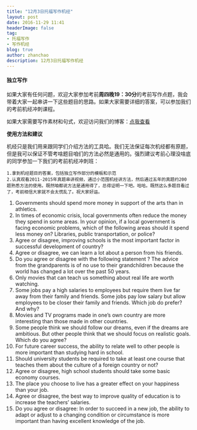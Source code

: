 ```yaml
---
title: "12月3日托福写作机经"
layout: post
date: 2016-11-29 11:41
headerImage: false
tag:
- 托福写作
- 写作机经
blog: true
author: zhanchao
description: 12月3日托福写作机经
---
```


#### 独立写作

如果大家有任何问题，欢迎大家参加考前**周四晚19：30分**的考前写作点题，我会带着大家一起串讲一下这些题目的思路。如果大家需要详细的答案，可以参加我们的考前机经冲刺课程。

如果大家需要写作素材和句式，欢迎访问我们的博客：[点我查看](http://blog.yuzhoutuofu.com)

**使用方法和建议**

机经只是我们用来跟同学们介绍方法的工具哈。我们无法保证每次机经都有原题，但是我可以保证不管考啥题目咱们的方法必然是通用的。强烈建议考前心理没啥底的同学参加一下我们的考前机经冲刺班：

```
1.拿到机经题目的答案，包括独立写作部分的模板和示范
2.认真观看2011-2015年真题串讲视频，通过小范围机经讲方法，然后通过五年的真题约200题熟悉方法的使用。既然咱都说方法是通用得了，总得证明一下吧。哈哈。既然这么多题目看过了，考前相信大家就不会太慌乱了。祝大家好运。

```

1. Governments should spend more money in support of the arts than in athletics.
2. In times of economic crisis, local governments often reduce the money they spend in some areas. In your opinion, if a local government is facing economic problems, which of the following areas should it spend less money on? Libraries, public transportation, or police?
3. Agree or disagree, improving schools is the most important factor in successful development of country?   
4. Agree or disagree, we can learn a lot about a person from his friends.
5. Do you agree or disagree with the following statement ? The advice from the grandparents is of no use to their grandchildren because the world has changed a lot over the past 50 years.
6. Only movies that can teach us something about real life are worth watching.
7. Some jobs pay a high salaries to employees but require them live far away from their family and friends. Some jobs pay low salary but allow employees to be closer their family and friends. Which job do prefer? And why?
8. Movies and TV programs made in one’s own country are more interesting than those made in other countries.
9. Some people think we should follow our dreams, even if the dreams are ambitious. But other people think that we should focus on realistic goals. Which do you agree?
10. For future career success, the ability to relate well to other people is more important than studying hard in school.
11. Should university students be required to take at least one course that teaches them about the culture of a foreign country or not?
12. Agree or disagree, high school students should take some basic economy courses.
13. The place you choose to live has a greater effect on your happiness than your job.
14. Agree or disagree, the best way to improve quality of education is to increase the teachers’ salaries.
15. Do you agree or disagree: In order to succeed in a new job, the ability to adapt or adjust to a changing condition or circumstance is more important than having excellent knowledge of the job.

